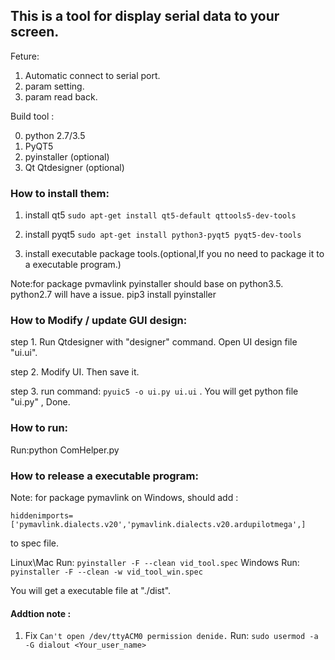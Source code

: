 
## This is a tool for display serial data to your screen.

Feture:
1. Automatic connect to serial port.
2. param setting.
3. param read back.

Build tool :

0. python 2.7/3.5
1. PyQT5
2. pyinstaller (optional)
3. Qt Qtdesigner (optional)

### How to install them:

1. install qt5
`sudo apt-get install qt5-default qttools5-dev-tools`

2. install pyqt5
`sudo apt-get install python3-pyqt5 pyqt5-dev-tools`

3. install executable package tools.(optional,If you no need to package it to a executable program.)

Note:for package pvmavlink pyinstaller should base on python3.5. python2.7 will have a issue.
pip3 install pyinstaller

### How to Modify / update GUI design:

step 1. Run Qtdesigner with "designer" command. Open UI design file "ui.ui".

step 2. Modify UI. Then save it.

step 3. run command: `pyuic5 -o ui.py ui.ui` . You will get python file "ui.py" , Done.

### How to run:
Run:python ComHelper.py

### How to release a executable program:

Note: for package pymavlink on Windows, should add :

```
hiddenimports=['pymavlink.dialects.v20','pymavlink.dialects.v20.ardupilotmega',]
```
to spec file.

Linux\Mac Run: `pyinstaller -F --clean vid_tool.spec`
Windows Run: `pyinstaller -F --clean -w vid_tool_win.spec`

You will get a executable file at "./dist".

#### Addtion note :

1. Fix `Can't open /dev/ttyACM0 permission denide.`
Run: `sudo usermod -a -G dialout <Your_user_name>`
